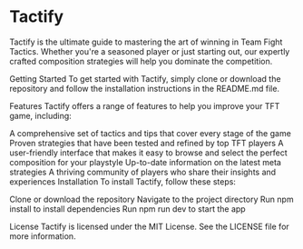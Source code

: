 # Tactify
Tactify is the ultimate guide to mastering the art of winning in Team Fight Tactics. Whether you're a seasoned player or just starting out, our expertly crafted composition strategies will help you dominate the competition.

Getting Started
To get started with Tactify, simply clone or download the repository and follow the installation instructions in the README.md file.

Features
Tactify offers a range of features to help you improve your TFT game, including:

A comprehensive set of tactics and tips that cover every stage of the game
Proven strategies that have been tested and refined by top TFT players
A user-friendly interface that makes it easy to browse and select the perfect composition for your playstyle
Up-to-date information on the latest meta strategies
A thriving community of players who share their insights and experiences
Installation
To install Tactify, follow these steps:

Clone or download the repository
Navigate to the project directory
Run npm install to install dependencies
Run npm run dev to start the app


License
Tactify is licensed under the MIT License. See the LICENSE file for more information.







